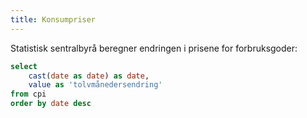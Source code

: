 ```yaml
---
title: Konsumpriser
---
```


Statistisk sentralbyrå beregner endringen i prisene for forbruksgoder:

```sql cpi
select
    cast(date as date) as date,
    value as 'tolvmånedersendring'
from cpi
order by date desc
```

<BigValue
  data={cpi}
  value=tolvmånedersendring
  title="Siste tolvmånedersendring i prosent"
/>

<LineChart
    data={cpi}
    title="Konsumprisindeksen, 12-månedersendring"
    subtitle="Kilde: SSBs tabell 03013"
    x=date
    y=tolvmånedersendring
/>
